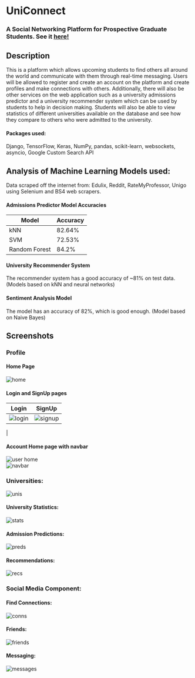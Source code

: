 # UniConnect
### A Social Networking Platform for Prospective Graduate Students. See it <a href = "http://uniconnect2021.herokuapp.com/">here!</a><br>

## Description
This is a platform which allows upcoming students to find others all around the world and communicate with them through real-time messaging. Users will be allowed to register and create an account on the platform and create profiles and make connections with others. Additionally, there will also be other services on the web application such as a university admissions predictor and a university recommender system which can be used by students to help in decision making. Students will also be able to view statistics of different universities available on the database and see how they compare to others who were admitted to the university. <br>

#### Packages used:
Django, TensorFlow, Keras, NumPy, pandas, scikit-learn, websockets, asyncio, Google Custom Search API

## Analysis of Machine Learning Models used:
Data scraped off the internet from: Edulix, Reddit, RateMyProfessor, Unigo using Selenium and BS4 web scrapers.
#### Admissions Predictor Model Accuracies
| Model         | Accuracy |
|---------------|----------|
| kNN           | 82.64%   |
| SVM           | 72.53%   |
| Random Forest | 84.2%    |

#### University Recommender System
The recommender system has a good accuracy of ~81% on test data. (Models based on kNN and neural networks)

#### Sentiment Analysis Model
The model has an accuracy of 82%, which is good enough. (Model based on Naive Bayes) 

## Screenshots

### Profile
#### Home Page
![home](https://github.com/haseefathi/UniConnect/blob/master/screenshots/home.png)

#### Login and SignUp pages

| Login | SignUp |
|-------|--------|
|   ![login](https://github.com/haseefathi/UniConnect/blob/master/screenshots/login.png)    |     ![signup](https://github.com/haseefathi/UniConnect/blob/master/screenshots/signup.png)
   |

#### Account Home page with navbar
 ![user home](https://github.com/haseefathi/UniConnect/blob/master/screenshots/accthome.png)     
![navbar](https://github.com/haseefathi/UniConnect/blob/master/screenshots/navbar.png)

### Universities:
![unis](https://github.com/haseefathi/UniConnect/blob/master/screenshots/universities.png)

#### University Statistics:
![stats](https://github.com/haseefathi/UniConnect/blob/master/screenshots/stats.png)

#### Admission Predictions:
![preds](https://github.com/haseefathi/UniConnect/blob/master/screenshots/pred.png)

#### Recommendations:
![recs](https://github.com/haseefathi/UniConnect/blob/master/screenshots/recs.png)

### Social Media Component:

#### Find Connections:
![conns](https://github.com/haseefathi/UniConnect/blob/master/screenshots/findconns.png)

#### Friends:
![friends](https://github.com/haseefathi/UniConnect/blob/master/screenshots/friends.png)

#### Messaging:
![messages](https://github.com/haseefathi/UniConnect/blob/master/screenshots/messages.png)





